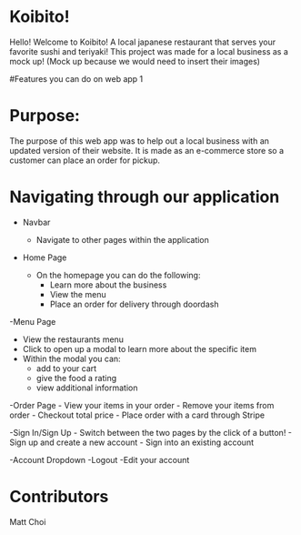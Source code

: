 # Koibito!

Hello!
Welcome to Koibito! A local japanese restaurant that serves your favorite sushi and teriyaki!
This project was made for a local business as a mock up! (Mock up because we would need to insert their images)

#Features you can do on web app
1

# Purpose:

The purpose of this web app was to help out a local business with an updated version of their website. It is made as an e-commerce store so a customer can place an order for pickup.

# Navigating through our application

- Navbar

  - Navigate to other pages within the application

- Home Page
  - On the homepage you can do the following:
    - Learn more about the business
    - View the menu
    - Place an order for delivery through doordash

-Menu Page 
- View the restaurants menu 
- Click to open up a modal to learn more about the specific item 
- Within the modal you can: 
    - add to your cart 
    - give the food a rating 
    - view additional information

-Order Page
    - View your items in your order
    - Remove your items from order
    - Checkout total price
    - Place order with a card through Stripe

-Sign In/Sign Up
    - Switch between the two pages by the click of a button!
    - Sign up and create a new account
    - Sign into an existing account

-Account Dropdown
    -Logout
    -Edit your account


# Contributors
Matt Choi
